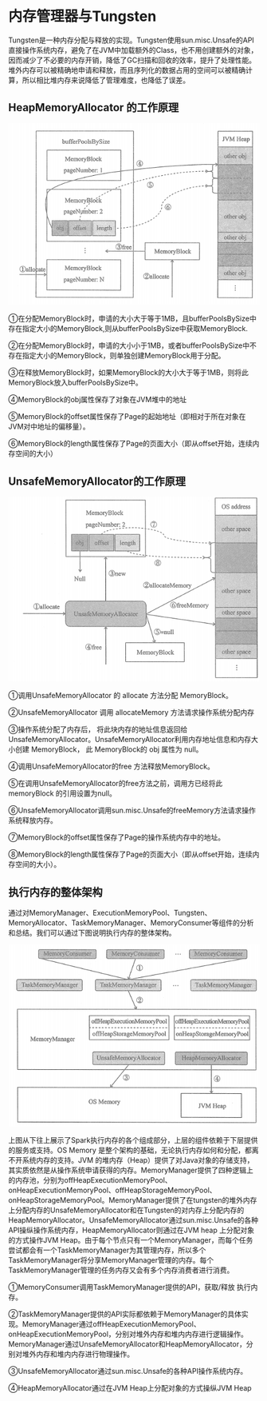 # 内存管理器与Tungsten

Tungsten是一种内存分配与释放的实现。Tungsten使用sun.misc.Unsafe的API直接操作系统内存，避免了在JVM中加载额外的Class，也不用创建额外的对象，因而减少了不必要的内存开销，降低了GC扫描和回收的效率，提升了处理性能。堆外内存可以被精确地申请和释放，而且序列化的数据占用的空间可以被精确计算，所以相比堆内存来说降低了管理难度，也降低了误差。

## HeapMemoryAllocator 的工作原理

![](_v_images/_1573867867_25101.png)

①在分配MemoryBlock时，申请的大小大于等于1MB，且bufferPoolsBySize中存在指定大小的MemoryBlock,则从bufferPoolsBySize中获取MemoryBlock.

②在分配MemoryBlock时，申请的大小小于1MB，或者bufferPoolsBySize中不存在指定大小的MemoryBlock，则单独创建MemoryBlock用于分配。

③在释放MemoryBlock时，如果MemoryBlock的大小大于等于1MB，则将此MemoryBlock放入bufferPoolsBySize中。

④MemoryBlock的obj属性保存了对象在JVM堆中的地址

⑤MemoryBlock的offset属性保存了Page的起始地址（即相对于所在对象在JVM对中地址的偏移量）。

⑥MemoryBlock的length属性保存了Page的页面大小（即从offset开始，连续内存空间的大小）



## UnsafeMemoryAllocator的工作原理

![](_v_images/_1573869039_444.png)

①调用UnsafeMemoryAllocator 的 allocate 方法分配 MemoryBlock。

②UnsafeMemoryAllocator 调用 allocateMemory 方法请求操作系统分配内存

③操作系统分配了内存后， 将此块内存的地址信息返回给 UnsafeMemoryAllocator。UnsafeMemoryAllocator利用内存地址信息和内存大小创建 MemoryBlock， 此 MemoryBlock的 obj 属性为 null。

④调用UnsafeMemoryAllocator的free 方法释放MemoryBlock。

⑤在调用UnsafeMemoryAllocator的free方法之前，调用方已经将此memoryBlock 的引用设置为null。

⑥UnsafeMemoryAllocator调用sun.misc.Unsafe的freeMemory方法请求操作系统释放内存。

⑦MemoryBlock的offset属性保存了Page的操作系统内存中的地址。

⑧MemoryBlock的length属性保存了Page的页面大小（即从offset开始，连续内存空间的大小）。


## 执行内存的整体架构

通过对MemoryManager、ExecutionMemoryPool、Tungsten、MemoryAllocator、TaskMemoryManager、MemoryConsumer等组件的分析和总结。我们可以通过下图说明执行内存的整体架构。

![](_v_images/_1573871355_12058.png)

上图从下往上展示了Spark执行内存的各个组成部分，上层的组件依赖于下层提供的服务或支持。OS Memory 是整个架构的基础，无论执行内存如何和分配，都离不开系统内存的支持。JVM 的堆内存（Heap）提供了对Java对象的存储支持，其实质依然是从操作系统申请获得的内存。MemoryManager提供了四种逻辑上的内存池，分别为offHeapExecutionMemoryPool、onHeapExecutionMemoryPool、offHeapStorageMemoryPool、onHeapStorageMemoryPool。MemoryManager提供了在tungsten的堆外内存上分配内存的UnsafeMemoryAllocator和在Tungsten的对内存上分配内存的HeapMemoryAllocator。UnsafeMemoryAllocator通过sun.misc.Unsafe的各种API操纵操作系统内存，HeapMemoryAllocator则通过在JVM heap 上分配对象的方式操作JVM Heap。由于每个节点只有一个MemoryManager，而每个任务尝试都会有一个TaskMemoryManager为其管理内存，所以多个TaskMemoryManager将分享MemoryManager管理的内存。每个TaskMemoryManager管理的任务内存又会有多个内存消费者进行消费。

①MemoryConsumer调用TaskMemoryManager提供的API，获取/释放 执行内存。

②TaskMemoryManager提供的API实际都依赖于MemoryManager的具体实现。MemoryManager通过offHeapExecutionMemoryPool、onHeapExecutionMemoryPool，分别对堆外内存和堆内内存进行逻辑操作。MemoryManager通过UnsafeMemoryAllocator和HeapMemoryAllocator，分别对堆外内存和堆内内存进行物理操作。

③UnsafeMemoryAllocator通过sun.misc.Unsafe的各种API操作系统内存。

④HeapMemoryAllocator通过在JVM Heap上分配对象的方式操纵JVM Heap














